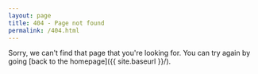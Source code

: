```yaml
---
layout: page
title: 404 - Page not found
permalink: /404.html
---
```


Sorry, we can't find that page that you're looking for. You can try again by
going [back to the homepage]({{ site.baseurl }}/).
